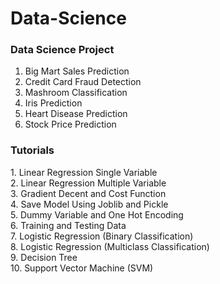 # Data-Science
<h3>Data Science Project</h3>

1. Big Mart Sales Prediction<br>
2. Credit Card Fraud Detection<br>
3. Mashroom Classification<br>
4. Iris Prediction<br>
5. Heart Disease Prediction<br>
6. Stock Price Prediction<br>

<h3>Tutorials</h3>
1. Linear Regression Single Variable<br>
2. Linear Regression Multiple Variable<br>
3. Gradient Decent and Cost Function<br>
4. Save Model Using Joblib and Pickle<br>
5. Dummy Variable and One Hot Encoding<br>
6. Training and Testing Data<br>
7. Logistic Regression (Binary Classification)<br>
8. Logistic Regression (Multiclass Classification)<br>
9. Decision Tree<br>
10. Support Vector Machine (SVM)
